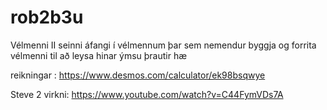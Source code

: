 # rob2b3u
Vélmenni II 
seinni áfangi í vélmennum þar sem nemendur byggja og forrita vélmenni
til að leysa hinar ýmsu þrautir
hæ


reikningar : https://www.desmos.com/calculator/ek98bsqwye

Steve 2 virkni: https://www.youtube.com/watch?v=C44FymVDs7A
